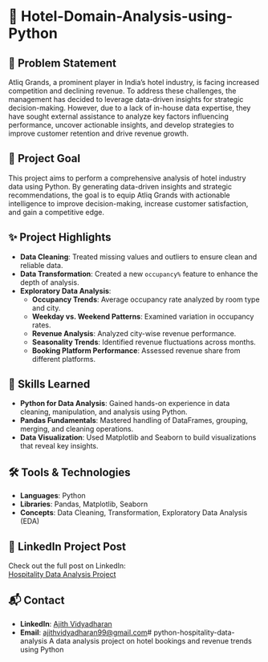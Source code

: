 # 🏨 Hotel-Domain-Analysis-using-Python

## 📌 Problem Statement

Atliq Grands, a prominent player in India’s hotel industry, is facing increased competition and declining revenue. To address these challenges, the management has decided to leverage data-driven insights for strategic decision-making. However, due to a lack of in-house data expertise, they have sought external assistance to analyze key factors influencing performance, uncover actionable insights, and develop strategies to improve customer retention and drive revenue growth.

## 🎯 Project Goal

This project aims to perform a comprehensive analysis of hotel industry data using Python. By generating data-driven insights and strategic recommendations, the goal is to equip Atliq Grands with actionable intelligence to improve decision-making, increase customer satisfaction, and gain a competitive edge.

## ✨ Project Highlights

- **Data Cleaning**: Treated missing values and outliers to ensure clean and reliable data.
- **Data Transformation**: Created a new `occupancy%` feature to enhance the depth of analysis.
- **Exploratory Data Analysis**:
  - **Occupancy Trends**: Average occupancy rate analyzed by room type and city.
  - **Weekday vs. Weekend Patterns**: Examined variation in occupancy rates.
  - **Revenue Analysis**: Analyzed city-wise revenue performance.
  - **Seasonality Trends**: Identified revenue fluctuations across months.
  - **Booking Platform Performance**: Assessed revenue share from different platforms.

## 🧠 Skills Learned

- **Python for Data Analysis**: Gained hands-on experience in data cleaning, manipulation, and analysis using Python.
- **Pandas Fundamentals**: Mastered handling of DataFrames, grouping, merging, and cleaning operations.
- **Data Visualization**: Used Matplotlib and Seaborn to build visualizations that reveal key insights.

## 🛠️ Tools & Technologies

- **Languages**: Python
- **Libraries**: Pandas, Matplotlib, Seaborn
- **Concepts**: Data Cleaning, Transformation, Exploratory Data Analysis (EDA)

## 🔗 LinkedIn Project Post

Check out the full post on LinkedIn:  
[Hospitality Data Analysis Project](https://www.linkedin.com/posts/ajith-vidyadharan-430b3834b_hospitality-data-analysis-project-python-activity-7347910363184545792-xVMx)

## 📬 Contact

- **LinkedIn**: [Ajith Vidyadharan](https://www.linkedin.com/in/ajith-vidyadharan-430b3834b/)
- **Email**: ajithvidyadharan99@gmail.com# python-hospitality-data-analysis
A data analysis project on hotel bookings and revenue trends using Python
